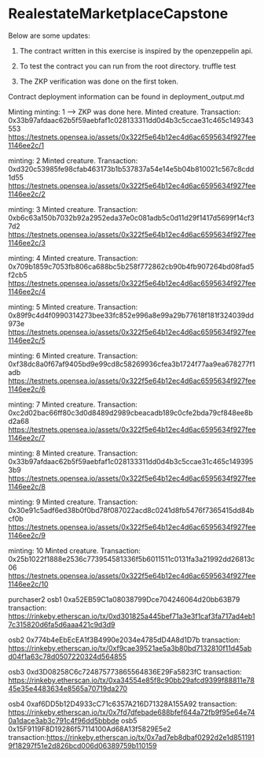# RealestateMarketplaceCapstone

Below are some updates:

1. The contract written in this exercise is inspired by the openzeppelin api.

2. To test the contract you can run from the root directory.
   truffle test

3. The ZKP verification was done on the first token.

Contract deployment information can be found in deployment_output.md

Minting 
minting: 1 --> ZKP was done here.
Minted creature. Transaction: 0x33b97afdaac62b5f59aebfaf1c028133311dd0d4b3c5ccae31c465c149343553
https://testnets.opensea.io/assets/0x322f5e64b12ec4d6ac6595634f927fee1146ee2c/1

minting: 2
Minted creature. Transaction: 0xd320c53985fe98cfab463173b1b537837a54e14e5b04b810021c567c8cdd1d55
https://testnets.opensea.io/assets/0x322f5e64b12ec4d6ac6595634f927fee1146ee2c/2

minting: 3
Minted creature. Transaction: 0xb6c63a150b7032b92a2952eda37e0c081adb5c0d11d29f1417d5699f14cf37d2
https://testnets.opensea.io/assets/0x322f5e64b12ec4d6ac6595634f927fee1146ee2c/3

minting: 4
Minted creature. Transaction: 0x709b1859c7053fb806ca688bc5b258f772862cb90b4fb907264bd08fad5f2cb5
https://testnets.opensea.io/assets/0x322f5e64b12ec4d6ac6595634f927fee1146ee2c/4

minting: 5
Minted creature. Transaction: 0x89f9c4d4f0990314273bee33fc852e996a8e99a29b77618f181f324039dd973e
https://testnets.opensea.io/assets/0x322f5e64b12ec4d6ac6595634f927fee1146ee2c/5

minting: 6
Minted creature. Transaction: 0xf38dc8a0f67af9405bd9e99cd8c58269936cfea3b1724f77aa9ea678277f1adb
https://testnets.opensea.io/assets/0x322f5e64b12ec4d6ac6595634f927fee1146ee2c/6

minting: 7
Minted creature. Transaction: 0xc2d02bac66ff80c3d0d8489d2989cbeacadb189c0cfe2bda79cf848ee8bd2a68
https://testnets.opensea.io/assets/0x322f5e64b12ec4d6ac6595634f927fee1146ee2c/7

minting: 8
Minted creature. Transaction: 0x33b97afdaac62b5f59aebfaf1c028133311dd0d4b3c5ccae31c465c1493953b9
https://testnets.opensea.io/assets/0x322f5e64b12ec4d6ac6595634f927fee1146ee2c/8

minting: 9
Minted creature. Transaction: 0x30e91c5adf6ed38b0f0bd78f087022acd8c0241d8fb5476f7365415dd84bcf0b
https://testnets.opensea.io/assets/0x322f5e64b12ec4d6ac6595634f927fee1146ee2c/9

minting: 10
Minted creature. Transaction: 0x25b1022f1888e2536c773954581336f5b6011511c0131fa3a21992dd26813c06
https://testnets.opensea.io/assets/0x322f5e64b12ec4d6ac6595634f927fee1146ee2c/10

purchaser2
osb1
0xa52EB59C1a08038799Dce704246064d20bb63B79
transaction: https://rinkeby.etherscan.io/tx/0xd301825a445bef71a3e3f1caf3fa717ad4eb17c315820d6fa5d6aaa421c9d3d9

osb2
0x774b4eEbEcEA1f3B4990e2034e4785dD4A8d1D7b
transaction: https://rinkeby.etherscan.io/tx/0xf9cae39521ae5a3b80bd7132810f11d45abd04f1a63c78d0507220324d564855

osb3
0xd3D08258C6c724875773865564836E29Fa5823fC
transaction:  https://rinkeby.etherscan.io/tx/0xa34554e85f8c90bb29afcd9399f88811e7845e35e4483634e8565a70719da270

osb4
0xaf6DD5b12D4933cC71c6357A216D71328A155A92
transaction: https://rinkeby.etherscan.io/tx/0x7fd7dfebade688bfef644a72fb9f95e64e740a1dace3ab3c791c4f96dd5bbbde
osb5
0x15F9119F8D19286f57114100Ad68A13f5829E5e2
transaction:https://rinkeby.etherscan.io/tx/0x7ad7eb8dbaf0292d2e1d8511919f18297f51e2d826bcd006d06389759b110159




